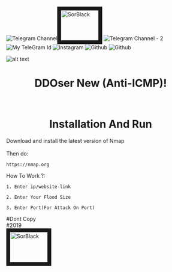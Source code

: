 ![Telegram Channel](https://t.me/PrimeTeam "TeleGram")<img src="https://imgurl.ir/uploads/e48726_.jpg" 
alt="SorBlack" width="100" height="80" border="10" /></a>
![Telegram Channel - 2](https://t.me/Prime_Plus "TeleGram - 2")
![My TeleGram Id](https://t.me/SorBlack "Help")
![Instagram](https://instagram/SorBlack "InstaGram")
![Github](https://github.com/SorBlackPlus "GitHub")
![Github](https://www.youtube.com/channel/UCUfkceZ6SG07MItIg5n6sPA "Youtube")

![alt text](https://imgurl.ir/uploads/r689883_.png)

<h1 align="center">
  DDOser New (Anti-ICMP)!
</h1>
<br>


<h1 align="center">
   Installation And Run
</h1>

Download and install the latest version of Nmap<br>
<br>
Then do:<br>
```Shell
https://nmap.org
```
How To Work ?:
```Shell
1. Enter ip/website-link 
```

```Shell
2. Enter Your Flood Size
```

```Shell
3. Enter Port(For Attack On Port)
```

#Dont Copy
<br>
#2019
<br>
<a href="https://t.me/SorBlack" target="_blank"><img src="https://imgurl.ir/uploads/e48726_.jpg" 
alt="SorBlack" width="100" height="80" border="10" /></a>
